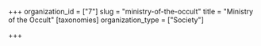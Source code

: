 +++
organization_id = ["7"]
slug = "ministry-of-the-occult"
title = "Ministry of the Occult"
[taxonomies]
organization_type = ["Society"]

+++


